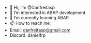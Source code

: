 - 👋 Hi, I’m @Danfreitasp
- 👀 I’m interested in ABAP development.
- 🌱 I’m currently learning ABAP.
- 📫 How to reach me:
- Email: danfreitasp@gmail.com
- Discord: danielfrp

<!---
Danfreitasp/Danfreitasp is a ✨ special ✨ repository because its `README.md` (this file) appears on your GitHub profile.
You can click the Preview link to take a look at your changes.
--->
